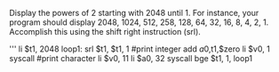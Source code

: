 Display the powers of 2 starting with 2048 until 1. For instance, your program should display 2048,
1024, 512, 258, 128, 64, 32, 16, 8, 4, 2, 1. Accomplish this using the shift right instruction (srl). 

'''
li $t1, 2048
loop1:
srl $t1, $t1, 1
#print integer
add $a0,$t1,$zero
li $v0, 1
syscall
#print character
li $v0, 11
li $a0, 32
syscall
bge $t1, 1, loop1 
```
